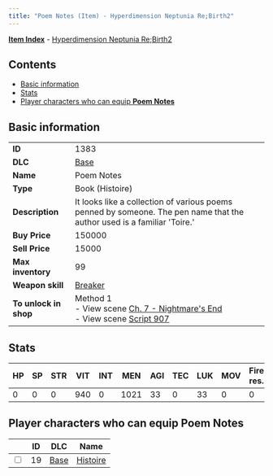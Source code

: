 ```yaml
---
title: "Poem Notes (Item) - Hyperdimension Neptunia Re;Birth2"
---
```


[**Item Index**](/neptunia/rb2/item/index.html) - [Hyperdimension Neptunia Re;Birth2](/neptunia/rb2)

## Contents

- [Basic information](#basic-information)
- [Stats](#stats)
- [Player characters who can equip **Poem Notes**](#player-characters-who-can-equip-poem-notes)

## Basic information

|   |   |
| -- | -- |
| **ID** | 1383 |
| **DLC** | [Base](/neptunia/rb2/dlc/0-base.html) |
| **Name** | Poem Notes |
| **Type** | Book (Histoire) |
| **Description** | It looks like a collection of various poems penned by someone. The pen name that the author used is a familiar 'Toire.' |
| **Buy Price** | 150000 |
| **Sell Price** | 15000 |
| **Max inventory** | 99 |
| **Weapon skill** | [Breaker](/neptunia/rb2/skill/0-3003-breaker.html) |
| **To unlock in shop** | Method 1<br />- View scene [Ch. 7 - Nightmare's End](/neptunia/rb2/scene/0-460-ch-7-nightmares-end.html)<br />- View scene [Script 907](/neptunia/rb2/scene/0-907-script-907.html) |

## Stats

| HP | SP | STR | VIT | INT | MEN | AGI | TEC | LUK | MOV | Fire res. | Ice res. | Wind res. | Lightning res. |
| -- | -- | --- | --- | --- | --- | --- | --- | --- | --- | --------- | -------- | --------- | -------------- |
| 0 | 0 | 0 | 940 | 0 | 1021 | 33 | 0 | 33 | 0 | 0 | 0 | 0 | 0 |

## Player characters who can equip **Poem Notes**

|    | ID | DLC | Name |
| -- | -- | --- | ---- |
| <input type="checkbox" id="rb2-player-0-19" class="trackbox" /> | 19 | [Base](/neptunia/rb2/dlc/0-base.html) | [Histoire](/neptunia/rb2/player/0-19-histoire.html) |